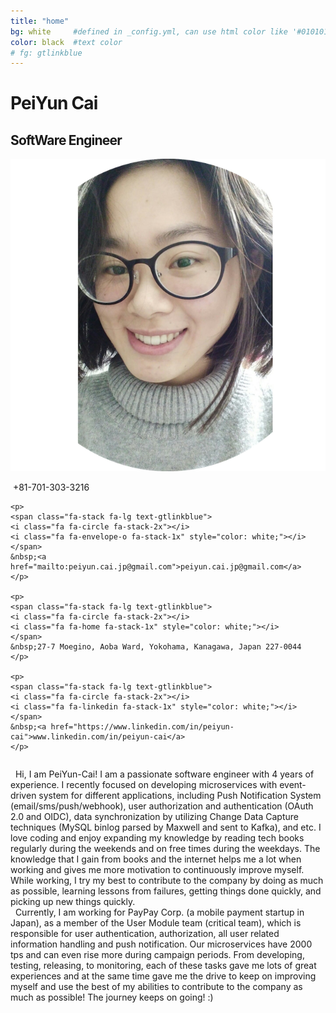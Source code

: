 ```yaml
---
title: "home"
bg: white     #defined in _config.yml, can use html color like '#010101'
color: black  #text color
# fg: gtlinkblue
---
```



<div class="container">
<div class="row">
  <h1 style="font-weight: bold;letter-spacing: -.8px;">PeiYun Cai</h1>
  <h2 style="font-weight: bold;letter-spacing: -.8px;">SoftWare Engineer</h2>
</div>
<div class="row">
  <div class="column halfx">
    <img src="img/peiyun-cai-icon.png">
  </div>

  <div class="column halfx">
    <p>
    <span class="fa-stack fa-lg text-gtlinkblue">
    <i class="fa fa-circle fa-stack-2x"></i>
    <i class="fa fa-phone fa-stack-1x" style="color: white;"></i>
    </span>
    &nbsp;+81-701-303-3216
    </p>
    
    <p>
    <span class="fa-stack fa-lg text-gtlinkblue">
    <i class="fa fa-circle fa-stack-2x"></i>
    <i class="fa fa-envelope-o fa-stack-1x" style="color: white;"></i>
    </span>
    &nbsp;<a href="mailto:peiyun.cai.jp@gmail.com">peiyun.cai.jp@gmail.com</a>
    </p>

    <p>
    <span class="fa-stack fa-lg text-gtlinkblue">
    <i class="fa fa-circle fa-stack-2x"></i>
    <i class="fa fa-home fa-stack-1x" style="color: white;"></i>
    </span>
    &nbsp;27-7 Moegino, Aoba Ward, Yokohama, Kanagawa, Japan 227-0044
    </p>

    <p>
    <span class="fa-stack fa-lg text-gtlinkblue">
    <i class="fa fa-circle fa-stack-2x"></i>
    <i class="fa fa-linkedin fa-stack-1x" style="color: white;"></i>
    </span>
    &nbsp;<a href="https://www.linkedin.com/in/peiyun-cai">www.linkedin.com/in/peiyun-cai</a>
    </p>
  </div>
</div>
</div>

 &nbsp;&nbsp;Hi, I am PeiYun-Cai! I am a passionate software engineer with 4 years of experience. I recently focused on developing microservices with event-driven system for different applications, including Push Notification System (email/sms/push/webhook), user authorization and authentication (OAuth 2.0 and OIDC), data synchronization by utilizing Change Data Capture techniques (MySQL binlog parsed by Maxwell and sent to Kafka), and etc. I love coding and enjoy expanding my knowledge by reading tech books regularly during the weekends and on free times during the weekdays. The knowledge that I gain from books and the internet helps me a lot when working and gives me more motivation to continuously improve myself. While working, I try my best to contribute to the company by doing as much as possible, learning lessons from failures, getting things done quickly, and picking up new things quickly.<br />&nbsp;&nbsp;Currently, I am working for PayPay Corp. (a mobile payment startup in Japan), as a member of the User Module team (critical team), which is responsible for user authentication, authorization, all user related information handling and push notification. Our microservices have 2000 tps and can even rise more during campaign periods. From developing, testing, releasing, to monitoring, each of these tasks gave me lots of great experiences and at the same time gave me the drive to keep on improving myself and use the best of my abilities to contribute to the company as much as possible!
The journey keeps on going! :)